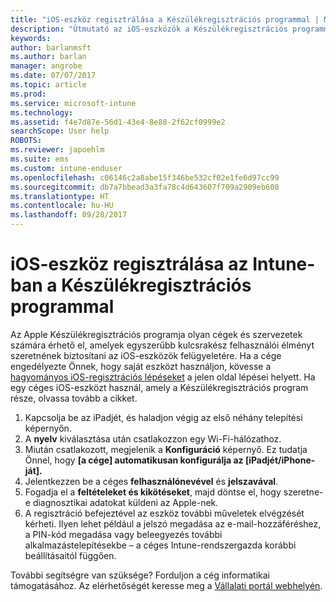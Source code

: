 ```yaml
---
title: "iOS-eszköz regisztrálása a Készülékregisztrációs programmal | Microsoft Docs"
description: "Útmutató az iOS-eszközök a Készülékregisztrációs programmal való regisztrálásához az Intune-ban"
keywords: 
author: barlanmsft
ms.author: barlan
manager: angrobe
ms.date: 07/07/2017
ms.topic: article
ms.prod: 
ms.service: microsoft-intune
ms.technology: 
ms.assetid: f4e7d87e-56d1-43e4-8e88-2f62cf0999e2
searchScope: User help
ROBOTS: 
ms.reviewer: japoehlm
ms.suite: ems
ms.custom: intune-enduser
ms.openlocfilehash: c06146c2a8abe15f346be532cf02e1fe6d97cc99
ms.sourcegitcommit: db7a7bbead3a3fa78c4d643607f709a2909eb608
ms.translationtype: HT
ms.contentlocale: hu-HU
ms.lasthandoff: 09/28/2017
---
```

# <a name="enroll-your-ios-device-in-intune-with-the-device-enrollment-program"></a>iOS-eszköz regisztrálása az Intune-ban a Készülékregisztrációs programmal

Az Apple Készülékregisztrációs programja olyan cégek és szervezetek számára érhető el, amelyek egyszerűbb kulcsrakész felhasználói élményt szeretnének biztosítani az iOS-eszközök felügyeletére. Ha a cége engedélyezte Önnek, hogy saját eszközt használjon, kövesse a [hagyományos iOS-regisztrációs lépéseket](enroll-your-device-in-intune-ios.md) a jelen oldal lépései helyett. Ha egy céges iOS-eszközt használ, amely a Készülékregisztrációs program része, olvassa tovább a cikket.

1.  Kapcsolja be az iPadjét, és haladjon végig az első néhány telepítési képernyőn.
2.  A **nyelv** kiválasztása után csatlakozzon egy Wi-Fi-hálózathoz.
3.  Miután csatlakozott, megjelenik a **Konfiguráció** képernyő. Ez tudatja Önnel, hogy **[a cége] automatikusan konfigurálja az [iPadjét/iPhone-ját].**
4.  Jelentkezzen be a céges **felhasználónevével** és **jelszavával**.
5.  Fogadja el a **feltételeket és kikötéseket**, majd döntse el, hogy szeretne-e diagnosztikai adatokat küldeni az Apple-nek.
6.  A regisztráció befejeztével az eszköz további műveletek elvégzését kérheti. Ilyen lehet például a jelszó megadása az e-mail-hozzáféréshez, a PIN-kód megadása vagy beleegyezés további alkalmazástelepítésekbe – a céges Intune-rendszergazda korábbi beállításaitól függően.

További segítségre van szüksége? Forduljon a cég informatikai támogatásához. Az elérhetőségét keresse meg a [Vállalati portál webhelyén](https://portal.manage.microsoft.com).
